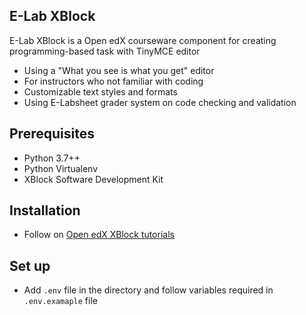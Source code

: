 ## E-Lab XBlock
E-Lab XBlock is a Open edX courseware component for creating programming-based task with TinyMCE editor
- Using a "What you see is what you get" editor 
- For instructors who not familiar with coding
- Customizable text styles and formats
- Using E-Labsheet grader system on code checking and validation


## Prerequisites
- Python 3.7++
- Python Virtualenv
- XBlock Software Development Kit

## Installation
- Follow on [Open edX XBlock tutorials](https://edx.readthedocs.io/projects/xblock-tutorial/en/latest/getting_started/index.html)

## Set up
- Add `.env` file in the directory and follow variables required in `.env.examaple` file

